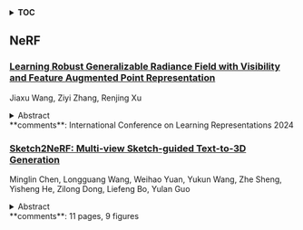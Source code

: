 <details>
  <summary><b>TOC</b></summary>
  <ol>
    <li><a href=#nerf>NeRF</a></li>
      <ul>
        <li><a href=#Learning-Robust-Generalizable-Radiance-Field-with-Visibility-and-Feature-Augmented-Point-Representation>Learning Robust Generalizable Radiance Field with Visibility and Feature Augmented Point Representation</a></li>
        <li><a href=#Sketch2NeRF:-Multi-view-Sketch-guided-Text-to-3D-Generation>Sketch2NeRF: Multi-view Sketch-guided Text-to-3D Generation</a></li>
      </ul>
    </li>
  </ol>
</details>

## NeRF  

### [Learning Robust Generalizable Radiance Field with Visibility and Feature Augmented Point Representation](http://arxiv.org/abs/2401.14354)  
Jiaxu Wang, Ziyi Zhang, Renjing Xu  
<details>  
  <summary>Abstract</summary>  
  <ol>  
    This paper introduces a novel paradigm for the generalizable neural radiance field (NeRF). Previous generic NeRF methods combine multiview stereo techniques with image-based neural rendering for generalization, yielding impressive results, while suffering from three issues. First, occlusions often result in inconsistent feature matching. Then, they deliver distortions and artifacts in geometric discontinuities and locally sharp shapes due to their individual process of sampled points and rough feature aggregation. Third, their image-based representations experience severe degradations when source views are not near enough to the target view. To address challenges, we propose the first paradigm that constructs the generalizable neural field based on point-based rather than image-based rendering, which we call the Generalizable neural Point Field (GPF). Our approach explicitly models visibilities by geometric priors and augments them with neural features. We propose a novel nonuniform log sampling strategy to improve both rendering speed and reconstruction quality. Moreover, we present a learnable kernel spatially augmented with features for feature aggregations, mitigating distortions at places with drastically varying geometries. Besides, our representation can be easily manipulated. Experiments show that our model can deliver better geometries, view consistencies, and rendering quality than all counterparts and benchmarks on three datasets in both generalization and finetuning settings, preliminarily proving the potential of the new paradigm for generalizable NeRF.  
  </ol>  
</details>  
**comments**: International Conference on Learning Representations 2024  
  
### [Sketch2NeRF: Multi-view Sketch-guided Text-to-3D Generation](http://arxiv.org/abs/2401.14257)  
Minglin Chen, Longguang Wang, Weihao Yuan, Yukun Wang, Zhe Sheng, Yisheng He, Zilong Dong, Liefeng Bo, Yulan Guo  
<details>  
  <summary>Abstract</summary>  
  <ol>  
    Recently, text-to-3D approaches have achieved high-fidelity 3D content generation using text description. However, the generated objects are stochastic and lack fine-grained control. Sketches provide a cheap approach to introduce such fine-grained control. Nevertheless, it is challenging to achieve flexible control from these sketches due to their abstraction and ambiguity. In this paper, we present a multi-view sketch-guided text-to-3D generation framework (namely, Sketch2NeRF) to add sketch control to 3D generation. Specifically, our method leverages pretrained 2D diffusion models (e.g., Stable Diffusion and ControlNet) to supervise the optimization of a 3D scene represented by a neural radiance field (NeRF). We propose a novel synchronized generation and reconstruction method to effectively optimize the NeRF. In the experiments, we collected two kinds of multi-view sketch datasets to evaluate the proposed method. We demonstrate that our method can synthesize 3D consistent contents with fine-grained sketch control while being high-fidelity to text prompts. Extensive results show that our method achieves state-of-the-art performance in terms of sketch similarity and text alignment.  
  </ol>  
</details>  
**comments**: 11 pages, 9 figures  
  
  



